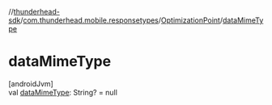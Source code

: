 //[thunderhead-sdk](../../../index.md)/[com.thunderhead.mobile.responsetypes](../index.md)/[OptimizationPoint](index.md)/[dataMimeType](data-mime-type.md)

# dataMimeType

[androidJvm]\
val [dataMimeType](data-mime-type.md): String? = null
